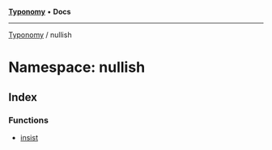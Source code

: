 [**Typonomy**](../../README.md) • **Docs**

***

[Typonomy](../../globals.md) / nullish

# Namespace: nullish

## Index

### Functions

- [insist](functions/insist.md)
